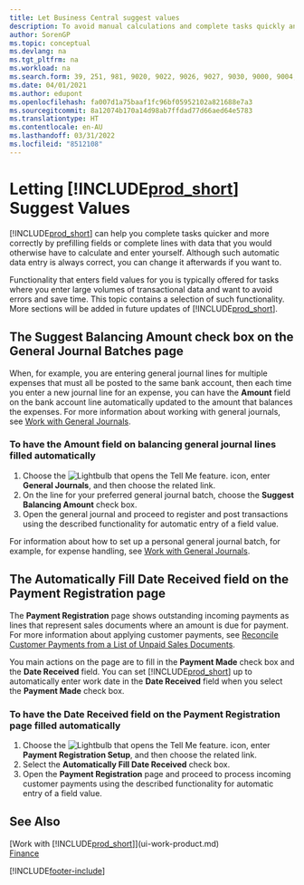 ```yaml
---
title: Let Business Central suggest values
description: To avoid manual calculations and complete tasks quickly and accurately, you can set up automatic data entry so that Business Central fills in selected fields.
author: SorenGP
ms.topic: conceptual
ms.devlang: na
ms.tgt_pltfrm: na
ms.workload: na
ms.search.form: 39, 251, 981, 9020, 9022, 9026, 9027, 9030, 9000, 9004, 9005, 9018, 9006, 9007, 9010, 9016, 9017
ms.date: 04/01/2021
ms.author: edupont
ms.openlocfilehash: fa007d1a75baaf1fc96bf05952102a821688e7a3
ms.sourcegitcommit: 8a12074b170a14d98ab7ffdad77d66aed64e5783
ms.translationtype: HT
ms.contentlocale: en-AU
ms.lasthandoff: 03/31/2022
ms.locfileid: "8512108"
---
```

# <a name="letting-prod_short-suggest-values"></a>Letting [!INCLUDE[prod_short](includes/prod_short.md)] Suggest Values
[!INCLUDE[prod_short](includes/prod_short.md)] can help you complete tasks quicker and more correctly by prefilling fields or complete lines with data that you would otherwise have to calculate and enter yourself. Although such automatic data entry is always correct, you can change it afterwards if you want to.

Functionality that enters field values for you is typically offered for tasks where you enter large volumes of transactional data and want to avoid errors and save time. This topic contains a selection of such functionality. More sections will be added in future updates of [!INCLUDE[prod_short](includes/prod_short.md)].

## <a name="the-suggest-balancing-amount-check-box-on-the-general-journal-batches-page"></a>The **Suggest Balancing Amount** check box on the **General Journal Batches** page
When, for example, you are entering general journal lines for multiple expenses that must all be posted to the same bank account, then each time you enter a new journal line for an expense, you can have the **Amount** field on the bank account line automatically updated to the amount that balances the expenses. For more information about working with general journals, see [Work with General Journals](ui-work-general-journals.md).

### <a name="to-have-the-amount-field-on-balancing-general-journal-lines-filled-automatically"></a>To have the **Amount** field on balancing general journal lines filled automatically
1. Choose the ![Lightbulb that opens the Tell Me feature.](media/ui-search/search_small.png "Tell me what you want to do") icon, enter **General Journals**, and then choose the related link.
2. On the line for your preferred general journal batch, choose the **Suggest Balancing Amount** check box.
3. Open the general journal and proceed to register and post transactions using the described functionality for automatic entry of a field value.       

For information about how to set up a personal general journal batch, for example, for expense handling, see [Work with General Journals](ui-work-general-journals.md).

## <a name="the-automatically-fill-date-received-field-on-the-payment-registration-page"></a>The **Automatically Fill Date Received** field on the **Payment Registration** page
The **Payment Registration** page shows outstanding incoming payments as lines that represent sales documents where an amount is due for payment. For more information about applying customer payments, see [Reconcile Customer Payments from a List of Unpaid Sales Documents](receivables-how-reconcile-customer-payments-list-unpaid-sales-documents.md).

You main actions on the page are to fill in the **Payment Made** check box and the **Date Received** field. You can set [!INCLUDE[prod_short](includes/prod_short.md)] up to automatically enter work date in the **Date Received** field when you select the **Payment Made** check box.

### <a name="to-have-the-date-received-field-on-the-payment-registration-page-filled-automatically"></a>To have the **Date Received** field on the **Payment Registration** page filled automatically
1. Choose the ![Lightbulb that opens the Tell Me feature.](media/ui-search/search_small.png "Tell me what you want to do") icon, enter **Payment Registration Setup**, and then choose the related link.
2. Select the **Automatically Fill Date Received** check box.
3. Open the **Payment Registration** page and proceed to process incoming customer payments using the described functionality for automatic entry of a field value.

## <a name="see-also"></a>See Also
[Work with [!INCLUDE[prod_short](includes/prod_short.md)]](ui-work-product.md)  
[Finance](finance.md)


[!INCLUDE[footer-include](includes/footer-banner.md)]